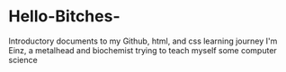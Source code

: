 # Hello-Bitches-
Introductory documents to my Github, html, and css learning journey
I'm Einz, a metalhead and biochemist trying to teach myself some computer science
